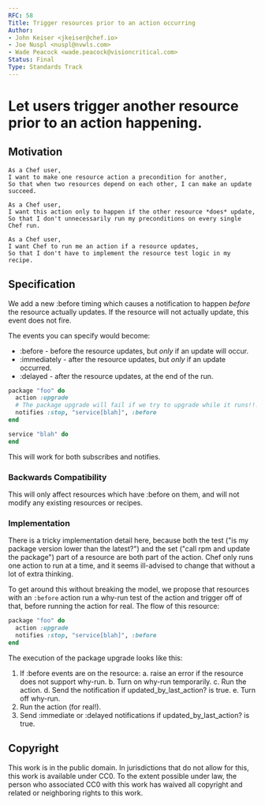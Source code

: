 ```yaml
---
RFC: 58
Title: Trigger resources prior to an action occurring
Author:
- John Keiser <jkeiser@chef.io>
- Joe Nuspl <nuspl@nvwls.com>
- Wade Peacock <wade.peacock@visioncritical.com>
Status: Final
Type: Standards Track
---
```


# Let users trigger another resource prior to an action happening.

## Motivation

    As a Chef user,
    I want to make one resource action a precondition for another,
    So that when two resources depend on each other, I can make an update succeed.

    As a Chef user,
    I want this action only to happen if the other resource *does* update,
    So that I don't unnecessarily run my preconditions on every single Chef run.

    As a Chef user,
    I want Chef to run me an action if a resource updates,
    So that I don't have to implement the resource test logic in my recipe.

## Specification

We add a new :before timing which causes a notification to happen
*before* the resource actually updates. If the resource will not actually update,
this event does not fire.

The events you can specify would become:

- :before - before the resource updates, but *only* if an update will occur.
- :immediately - after the resource updates, but *only* if an update occurred.
- :delayed - after the resource updates, at the end of the run.

```ruby
package "foo" do
  action :upgrade
  # The package upgrade will fail if we try to upgrade while it runs!!!
  notifies :stop, "service[blah]", :before
end

service "blah" do
end
```

This will work for both subscribes and notifies.

### Backwards Compatibility

This will only affect resources which have :before on them, and will
not modify any existing resources or recipes.

### Implementation

There is a tricky implementation detail here, because both the test ("is my
package version lower than the latest?") and the set ("call rpm and update the
package") part of a resource are both part of the action. Chef only runs one
action to run at a time, and it seems ill-advised to change that without a lot
of extra thinking.

To get around this without breaking the model, we propose that resources with an
`:before` action run a why-run test of the action and trigger off of
that, before running the action for real. The flow of this resource:

```ruby
package "foo" do
  action :upgrade
  notifies :stop, "service[blah]", :before
end
```

The execution of the package upgrade looks like this:

1. If :before events are on the resource:
   a. raise an error if the resource does not support why-run.
   b. Turn on why-run temporarily.
   c. Run the action.
   d. Send the notification if updated_by_last_action? is true.
   e. Turn off why-run.
2. Run the action (for real!).
3. Send :immediate or :delayed notifications if updated_by_last_action? is true.

## Copyright

This work is in the public domain. In jurisdictions that do not allow for this,
this work is available under CC0. To the extent possible under law, the person
who associated CC0 with this work has waived all copyright and related or
neighboring rights to this work.
